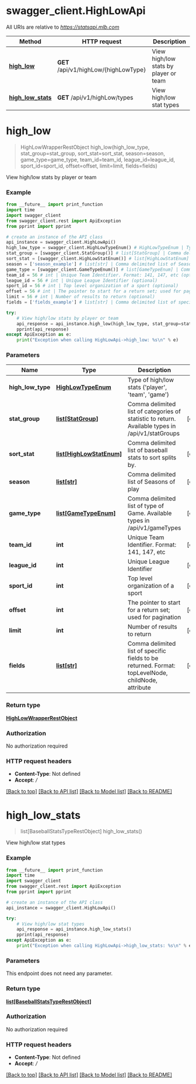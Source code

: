 # swagger_client.HighLowApi

All URIs are relative to *https://statsapi.mlb.com*

Method | HTTP request | Description
------------- | ------------- | -------------
[**high_low**](HighLowApi.md#high_low) | **GET** /api/v1/highLow/{highLowType} | View high/low stats by player or team
[**high_low_stats**](HighLowApi.md#high_low_stats) | **GET** /api/v1/highLow/types | View high/low stat types

# **high_low**
> HighLowWrapperRestObject high_low(high_low_type, stat_group=stat_group, sort_stat=sort_stat, season=season, game_type=game_type, team_id=team_id, league_id=league_id, sport_id=sport_id, offset=offset, limit=limit, fields=fields)

View high/low stats by player or team

### Example
```python
from __future__ import print_function
import time
import swagger_client
from swagger_client.rest import ApiException
from pprint import pprint

# create an instance of the API class
api_instance = swagger_client.HighLowApi()
high_low_type = swagger_client.HighLowTypeEnum() # HighLowTypeEnum | Type of high/low stats ('player', 'team', 'game')
stat_group = [swagger_client.StatGroup()] # list[StatGroup] | Comma delimited list of  categories of statistic to return. Available types in /api/v1/statGroups (optional)
sort_stat = [swagger_client.HighLowStatEnum()] # list[HighLowStatEnum] | Comma delimited list of baseball stats to sort splits by. (optional)
season = ['season_example'] # list[str] | Comma delimited list of Seasons of play (optional)
game_type = [swagger_client.GameTypeEnum()] # list[GameTypeEnum] | Comma delimited list of type of Game. Available types in /api/v1/gameTypes (optional)
team_id = 56 # int | Unique Team Identifier. Format: 141, 147, etc (optional)
league_id = 56 # int | Unique League Identifier (optional)
sport_id = 56 # int | Top level organization of a sport (optional)
offset = 56 # int | The pointer to start for a return set; used for pagination (optional)
limit = 56 # int | Number of results to return (optional)
fields = ['fields_example'] # list[str] | Comma delimited list of specific fields to be returned. Format: topLevelNode, childNode, attribute (optional)

try:
    # View high/low stats by player or team
    api_response = api_instance.high_low(high_low_type, stat_group=stat_group, sort_stat=sort_stat, season=season, game_type=game_type, team_id=team_id, league_id=league_id, sport_id=sport_id, offset=offset, limit=limit, fields=fields)
    pprint(api_response)
except ApiException as e:
    print("Exception when calling HighLowApi->high_low: %s\n" % e)
```

### Parameters

Name | Type | Description  | Notes
------------- | ------------- | ------------- | -------------
 **high_low_type** | [**HighLowTypeEnum**](.md)| Type of high/low stats (&#x27;player&#x27;, &#x27;team&#x27;, &#x27;game&#x27;) | 
 **stat_group** | [**list[StatGroup]**](StatGroup.md)| Comma delimited list of  categories of statistic to return. Available types in /api/v1/statGroups | [optional] 
 **sort_stat** | [**list[HighLowStatEnum]**](HighLowStatEnum.md)| Comma delimited list of baseball stats to sort splits by. | [optional] 
 **season** | [**list[str]**](str.md)| Comma delimited list of Seasons of play | [optional] 
 **game_type** | [**list[GameTypeEnum]**](GameTypeEnum.md)| Comma delimited list of type of Game. Available types in /api/v1/gameTypes | [optional] 
 **team_id** | **int**| Unique Team Identifier. Format: 141, 147, etc | [optional] 
 **league_id** | **int**| Unique League Identifier | [optional] 
 **sport_id** | **int**| Top level organization of a sport | [optional] 
 **offset** | **int**| The pointer to start for a return set; used for pagination | [optional] 
 **limit** | **int**| Number of results to return | [optional] 
 **fields** | [**list[str]**](str.md)| Comma delimited list of specific fields to be returned. Format: topLevelNode, childNode, attribute | [optional] 

### Return type

[**HighLowWrapperRestObject**](HighLowWrapperRestObject.md)

### Authorization

No authorization required

### HTTP request headers

 - **Content-Type**: Not defined
 - **Accept**: */*

[[Back to top]](#) [[Back to API list]](../README.md#documentation-for-api-endpoints) [[Back to Model list]](../README.md#documentation-for-models) [[Back to README]](../README.md)

# **high_low_stats**
> list[BaseballStatsTypeRestObject] high_low_stats()

View high/low stat types

### Example
```python
from __future__ import print_function
import time
import swagger_client
from swagger_client.rest import ApiException
from pprint import pprint

# create an instance of the API class
api_instance = swagger_client.HighLowApi()

try:
    # View high/low stat types
    api_response = api_instance.high_low_stats()
    pprint(api_response)
except ApiException as e:
    print("Exception when calling HighLowApi->high_low_stats: %s\n" % e)
```

### Parameters
This endpoint does not need any parameter.

### Return type

[**list[BaseballStatsTypeRestObject]**](BaseballStatsTypeRestObject.md)

### Authorization

No authorization required

### HTTP request headers

 - **Content-Type**: Not defined
 - **Accept**: */*

[[Back to top]](#) [[Back to API list]](../README.md#documentation-for-api-endpoints) [[Back to Model list]](../README.md#documentation-for-models) [[Back to README]](../README.md)

